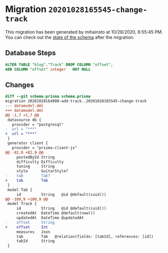 # Migration `20201028165545-change-track`

This migration has been generated by mihainsto at 10/28/2020, 6:55:45 PM.
You can check out the [state of the schema](./schema.prisma) after the migration.

## Database Steps

```sql
ALTER TABLE "blog"."Track" DROP COLUMN "offset",
ADD COLUMN "offset" integer   NOT NULL 
```

## Changes

```diff
diff --git schema.prisma schema.prisma
migration 20201028164900-add-track..20201028165545-change-track
--- datamodel.dml
+++ datamodel.dml
@@ -1,7 +1,7 @@
 datasource db {
   provider = "postgresql"
-  url = "***"
+  url = "***"
 }
 generator client {
   provider = "prisma-client-js"
@@ -82,9 +82,9 @@
     postedById String
     difficulty Difficulty
     tuning     String
     style      GuitarStyle?
-    tab        Tab?
+    tab        Tab
 }
 model Tab {
     id         String   @id @default(cuid())
@@ -100,9 +100,9 @@
 model Track {
     id         String   @id @default(cuid())
     createdAt  DateTime @default(now())
     updatedAt  DateTime @updatedAt
-    offset     String
+    offset     Int
     measures   Json
     tab        Tab   @relation(fields: [tabId], references: [id])
     tabId      String
 }
```


